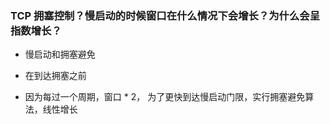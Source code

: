 ### TCP 拥塞控制？慢启动的时候窗口在什么情况下会增长？为什么会呈指数增长？

* 慢启动和拥塞避免

* 在到达拥塞之前

* 因为每过一个周期，窗口 * 2， 为了更快到达慢启动门限，实行拥塞避免算法，线性增长
